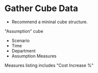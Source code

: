# Gather Cube Data

- Recommend a mininal cube structure.

"Assumption" cube
- Scenario
- Time
- Department
- Assumption Measures

Measures listing includes "Cost Increase %"